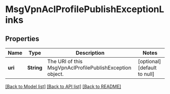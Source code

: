# MsgVpnAclProfilePublishExceptionLinks

## Properties
Name | Type | Description | Notes
------------ | ------------- | ------------- | -------------
**uri** | **String** | The URI of this MsgVpnAclProfilePublishException object. | [optional] [default to null]

[[Back to Model list]](../README.md#documentation-for-models) [[Back to API list]](../README.md#documentation-for-api-endpoints) [[Back to README]](../README.md)


